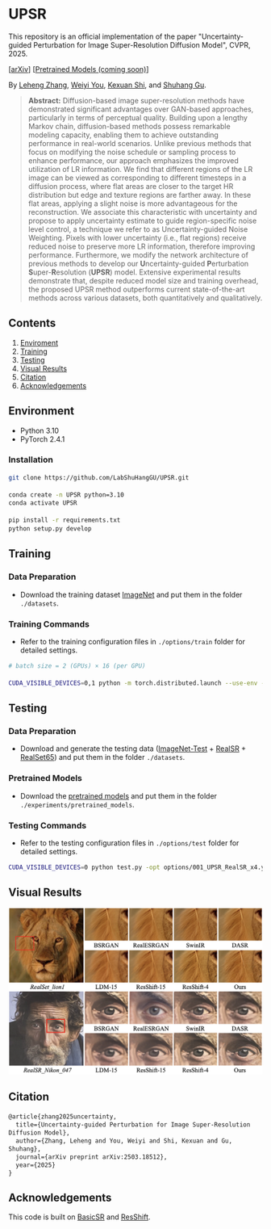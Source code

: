 # UPSR

This repository is an official implementation of the paper "Uncertainty-guided Perturbation for Image Super-Resolution Diffusion Model", CVPR, 2025.

[[arXiv](https://arxiv.org/abs/2503.18512)] [[Pretrained Models (coming soon)](https://drive.google.com/drive/folders/1Rde_8kTeNEA4kjUqCv2tiXV0vmmVCKGR?usp=sharing)]

By [Leheng Zhang](https://scholar.google.com/citations?user=DH1CJqkAAAAJ), 
[Weiyi You](), [Kexuan Shi](https://scholar.google.com/citations?user=dX-aOIwAAAAJ), and [Shuhang Gu](https://scholar.google.com/citations?user=-kSTt40AAAAJ).

> **Abstract:** 
Diffusion-based image super-resolution methods have demonstrated significant advantages over GAN-based approaches, particularly in terms of perceptual quality. 
Building upon a lengthy Markov chain, diffusion-based methods possess remarkable modeling capacity, enabling them to achieve outstanding performance in real-world scenarios.
Unlike previous methods that focus on modifying the noise schedule or sampling process to enhance performance, our approach emphasizes the improved utilization of LR information.
We find that different regions of the LR image can be viewed as corresponding to different timesteps in a diffusion process, where flat areas are closer to the target HR distribution but edge and texture regions are farther away. 
In these flat areas, applying a slight noise is more advantageous for the reconstruction.
We associate this characteristic with uncertainty and propose to apply uncertainty estimate to guide region-specific noise level control, a technique we refer to as Uncertainty-guided Noise Weighting.
Pixels with lower uncertainty (i.e., flat regions) receive reduced noise to preserve more LR information, therefore improving performance.
Furthermore, we modify the network architecture of previous methods to develop our **U**ncertainty-guided **P**erturbation **S**uper-**R**esolution (**UPSR**) model.
Extensive experimental results demonstrate that, despite reduced model size and training overhead, the proposed UPSR method outperforms current state-of-the-art methods across various datasets, both quantitatively and qualitatively.
>


## Contents
1. [Enviroment](#environment)
1. [Training](#training)
1. [Testing](#testing)
1. [Visual Results](#visual-results)
1. [Citation](#citation)
1. [Acknowledgements](#acknowledgements)


## Environment
- Python 3.10
- PyTorch 2.4.1

### Installation
```bash
git clone https://github.com/LabShuHangGU/UPSR.git

conda create -n UPSR python=3.10
conda activate UPSR

pip install -r requirements.txt
python setup.py develop
```


## Training
### Data Preparation
- Download the training dataset [ImageNet](https://data.vision.ee.ethz.ch/cvl/DIV2K/) and put them in the folder `./datasets`.

### Training Commands
- Refer to the training configuration files in `./options/train` folder for detailed settings.
```bash
# batch size = 2 (GPUs) × 16 (per GPU)

CUDA_VISIBLE_DEVICES=0,1 python -m torch.distributed.launch --use-env --nproc_per_node=2 --master_port=1145  train.py -opt options/000_UPSR_RealSR_x4.yml --launcher pytorch
```


## Testing
### Data Preparation
- Download and generate the testing data ([ImageNet-Test](https://github.com/zsyOAOA/ResShift/tree/journal) + [RealSR](https://github.com/csjcai/RealSR) + [RealSet65](https://github.com/zsyOAOA/ResShift/tree/journal)) and put them in the folder `./datasets`.

### Pretrained Models
- Download the [pretrained models](https://drive.google.com/drive/folders/1Rde_8kTeNEA4kjUqCv2tiXV0vmmVCKGR?usp=sharing) and put them in the folder `./experiments/pretrained_models`.

### Testing Commands
- Refer to the testing configuration files in `./options/test` folder for detailed settings.
```bash
CUDA_VISIBLE_DEVICES=0 python test.py -opt options/001_UPSR_RealSR_x4.yml
```


## Visual Results

<img width="800" src="figures/visual.png">


## Citation

```
@article{zhang2025uncertainty,
  title={Uncertainty-guided Perturbation for Image Super-Resolution Diffusion Model},
  author={Zhang, Leheng and You, Weiyi and Shi, Kexuan and Gu, Shuhang},
  journal={arXiv preprint arXiv:2503.18512},
  year={2025}
}
```

## Acknowledgements
This code is built on [BasicSR](https://github.com/XPixelGroup/BasicSR) and [ResShift](https://github.com/zsyOAOA/ResShift/tree/journal).

